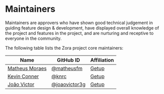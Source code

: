 # Maintainers

Maintainers are approvers who have shown good technical judgement in guiding feature design & development, have 
displayed overall knowledge of the project and features in the project, and are nurturing and receptive to everyone in 
the community.

The following table lists the Zora project core maintainers:

| Name                                                              | GitHub ID                                        | Affiliation                |
|-------------------------------------------------------------------|--------------------------------------------------|----------------------------|
| [Matheus Moraes](https://www.linkedin.com/in/matheusfm/)          | [@matheusfm](https://github.com/matheusfm)       | [Getup](https://getup.io/) |
| [Kevin Conner](https://www.linkedin.com/in/kevin-conner-26b5554/) | [@knrc](https://github.com/knrc)                 | [Getup](https://getup.io/) |
| [João Victor](https://www.linkedin.com/in/joaovictordb/)          | [@joaovictor3g](https://github.com/joaovictor3g) | [Getup](https://getup.io/) |
